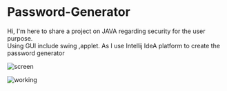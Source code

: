 # Password-Generator 
Hi, I'm here to share a project on JAVA regarding security for the user purpose.  
Using GUI include swing ,applet.
As I use Intellij IdeA platform to create the password generator
  
  ![screen](https://github.com/Yuvi-ka26/Password-Generator/assets/134833341/1df9de50-d4c3-4e55-80df-02a838a29fa9)
  
 
 
 ![working](https://github.com/Yuvi-ka26/Password-Generator/assets/134833341/39c03a3f-b01b-48e6-9663-73b0367b24a4)
 
